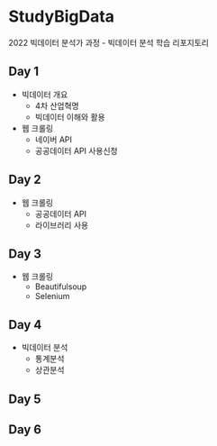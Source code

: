 # StudyBigData
2022 빅데이터 분석가 과정 - 빅데이터 분석 학습 리포지토리

## Day 1
- 빅데이터 개요
  - 4차 산업혁명
  - 빅데이터 이해와 활용
- 웹 크롤링
  - 네이버 API
  - 공공데이터 API 사용신청

## Day 2
- 웹 크롤링
  - 공공데이터 API
  - 라이브러리 사용

## Day 3
- 웹 크롤링
  - Beautifulsoup
  - Selenium

## Day 4
- 빅데이터 분석
  - 통계분석
  - 상관분석

## Day 5


## Day 6
